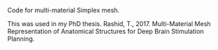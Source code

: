 Code for multi-material Simplex mesh. 

This was used in my PhD thesis. 
Rashid, T., 2017. Multi-Material Mesh Representation of Anatomical Structures for Deep Brain Stimulation Planning.

